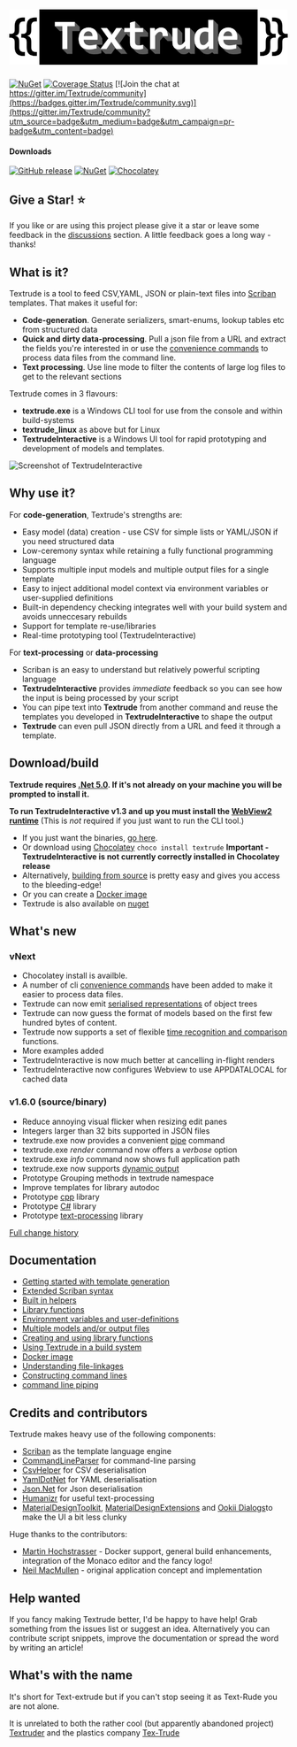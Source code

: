 # ![Textude](img/textrude_logo.png)
[![NuGet](https://img.shields.io/nuget/v/textrude?label=Latest-version)](https://www.nuget.org/packages/textrude/)
[![Coverage Status](https://coveralls.io/repos/github/NeilMacMullen/Textrude/badge.svg?branch=main)](https://coveralls.io/github/NeilMacMullen/Textrude?branch=main) 
[![Join the chat at https://gitter.im/Textrude/community](https://badges.gitter.im/Textrude/community.svg)](https://gitter.im/Textrude/community?utm_source=badge&utm_medium=badge&utm_campaign=pr-badge&utm_content=badge)

#### Downloads
[![GitHub release](https://img.shields.io/github/downloads-pre/NeilMacmullen/textrude/total?label=Github)](https://github.com/NeilMacMullen/textrude/releases) 
[![NuGet](https://img.shields.io/nuget/dt/textrude?label=Nuget)](https://www.nuget.org/packages/textrude/) 
[![Chocolatey](https://img.shields.io/chocolatey/dt/textrude?label=Chocolatey)](https://community.chocolatey.org/packages/textrude)


## Give a Star! :star:

If you like or are using this project please give it a star or leave some feedback in the [discussions](https://github.com/NeilMacMullen/Textrude/discussions/categories/send-a-smile) section. A little feedback goes a long way - thanks!

## What is it?

Textrude is a tool to feed CSV,YAML, JSON or plain-text files into [Scriban](https://github.com/scriban/scriban) templates. That makes it useful for:
 - **Code-generation**. Generate serializers, smart-enums, lookup tables etc from structured data
 - **Quick and dirty data-processing**. Pull a json file from a URL and extract the fields you're interested in or use the [convenience commands](doc/textrude_convenience.md) to process data files from the command line.
 - **Text processing**. Use line mode to filter the contents of large log files to get to the relevant sections 

Textrude comes in 3 flavours:
- **textrude.exe** is a Windows CLI tool for use from the console and within build-systems
- **textrude_linux** as above but for Linux
- **TextrudeInteractive** is a Windows UI tool for rapid prototyping and development of models and templates.

![Screenshot of TextrudeInteractive](img/textrudedemo.gif)

## Why use it?

For **code-generation**, Textrude's strengths are:
- Easy model (data) creation - use CSV for simple lists or YAML/JSON if you need structured data
- Low-ceremony syntax while retaining a fully functional programming language
- Supports multiple input models and multiple output files for a single template
- Easy to inject additional model context via environment variables or user-supplied definitions
- Built-in dependency checking integrates well with your build system and avoids unneccesary rebuilds
- Support for template re-use/libraries
- Real-time prototyping tool  (TextrudeInteractive)

For **text-processing** or **data-processing**
- Scriban is an easy to understand but relatively powerful scripting language
- **TextrudeInteractive** provides *immediate* feedback so you can see how the input is being processed by your script
- You can pipe text into **Textrude** from another command and reuse the templates you developed in **TextrudeInteractive** to shape the output
- **Textrude** can even pull JSON directly from a URL and feed it through a template.

## Download/build

**Textrude requires [.Net 5.0](https://dotnet.microsoft.com/download/dotnet/5.0).  If it's not already on your machine you will be prompted to install it.**

**To run TextrudeInteractive v1.3 and up you must install the [WebView2 runtime](https://developer.microsoft.com/en-us/microsoft-edge/webview2/)**  (This is *not* required if you just want to run the CLI tool.)

 - If you just want the binaries,  [go here](doc/getBinaries.md).
 - Or download using [Chocolatey](https://community.chocolatey.org/) `choco install textrude` **Important - TextrudeInteractive is not currently correctly installed in Chocolatey release**
 - Alternatively, [building from source](doc/buildFromSource.md) is pretty easy and gives you access to the bleeding-edge! 
 - Or you can create a [Docker image](Docker.md)
 - Textrude is also available on [nuget](https://www.nuget.org/packages/textrude/)

## What's new

### vNext
- Chocolatey install is availble.
- A number of cli [convenience commands](doc/textrude_convenience.md) have been added to make it easier to process data files.
- Textrude can now emit [serialised representations](doc/format_conversion.md) of object trees
- Textrude can now guess the format of models based on the first few hundred bytes of content.
- Textrude now supports a set of flexible [time recognition and comparison](doc/builtIns.md) functions. 
- More examples added
- TextrudeInteractive is now much better at cancelling in-flight renders
- TextrudeInteractive now configures Webview to use APPDATALOCAL for cached data 

### v1.6.0 (source/binary)
- Reduce annoying visual flicker when resizing edit panes
- Integers larger than 32 bits supported in JSON files 
- textrude.exe now provides a convenient [pipe](doc/cmdPipe.md) command
- textrude.exe *render* command now offers a *verbose* option
- textrude.exe *info* command now shows full application path
- textrude.exe now supports [dynamic output](doc/dynamicOutput.md)
- Prototype Grouping methods in textrude namespace
- Improve templates for library autodoc
- Prototype [cpp](doc/lib.md#lib/cpp.sbn) library
- Prototype [C#](doc/lib.md#lib/csharp.sbn) library
- Prototype [text-processing](doc/lib.md#lib/line.sbn) library


[Full change history](doc/changeHistory.md)

## Documentation

- [Getting started with template generation](doc/gettingStarted.md)
- [Extended Scriban syntax](doc/syntaxExtensions.md)  
- [Built in helpers](doc/builtIns.md)
- [Library functions](doc/lib.md)
- [Environment variables and user-definitions](doc/environmentAndDefinitions.md)
- [Multiple models and/or output files](doc/multiModel.md)
- [Creating and using library functions](doc/userlibrary.md)
- [Using Textrude in a build system](doc/buildSystemIntegration.md)
- [Docker image](Docker.md)
- [Understanding file-linkages](doc/fileLinkage.md)
- [Constructing command lines](doc/exportInvocation.md)
- [command line piping](doc/cmdPipe.md)

## Credits and contributors
Textrude makes heavy use of the following components:
- [Scriban](https://github.com/scriban/scriban) as the template language engine
- [CommandLineParser](https://github.com/commandlineparser/commandline) for command-line parsing
- [CsvHelper](https://github.com/JoshClose/CsvHelper) for CSV deserialisation
- [YamlDotNet](https://github.com/aaubry/YamlDotNet) for YAML deserialisation
- [Json.Net](https://www.newtonsoft.com/json) for Json deserialisation
- [Humanizr](https://github.com/Humanizr/Humanizer) for useful text-processing
- [MaterialDesignToolkit](https://github.com/MaterialDesignInXAML/MaterialDesignInXamlToolkit),   [MaterialDesignExtensions](https://spiegelp.github.io/MaterialDesignExtensions) and [Ookii Dialogs](https://github.com/augustoproiete/ookii-dialogs-wpf)to make the UI a bit less clunky

Huge thanks to the contributors:
- [Martin Hochstrasser](https://github.com/highstreeto) - Docker support, general build enhancements, integration of the Monaco editor and the fancy logo!
- [Neil MacMullen](https://github.com/NeilMacMullen) - original application concept and implementation

## Help wanted 

If you fancy making Textrude better, I'd be happy to have help! Grab something from the issues list or suggest an idea. Alternatively you can contribute script snippets, improve the documentation or spread the word by writing an article!

## What's with the name 

It's short for Text-extrude but if you can't stop seeing it as Text-Rude you are not alone.

It is unrelated to both the rather cool (but apparently abandoned project) [Textruder](https://github.com/arrogantrobot/textruder) and the plastics company [Tex-Trude](http://www.tex-trude.com/)

